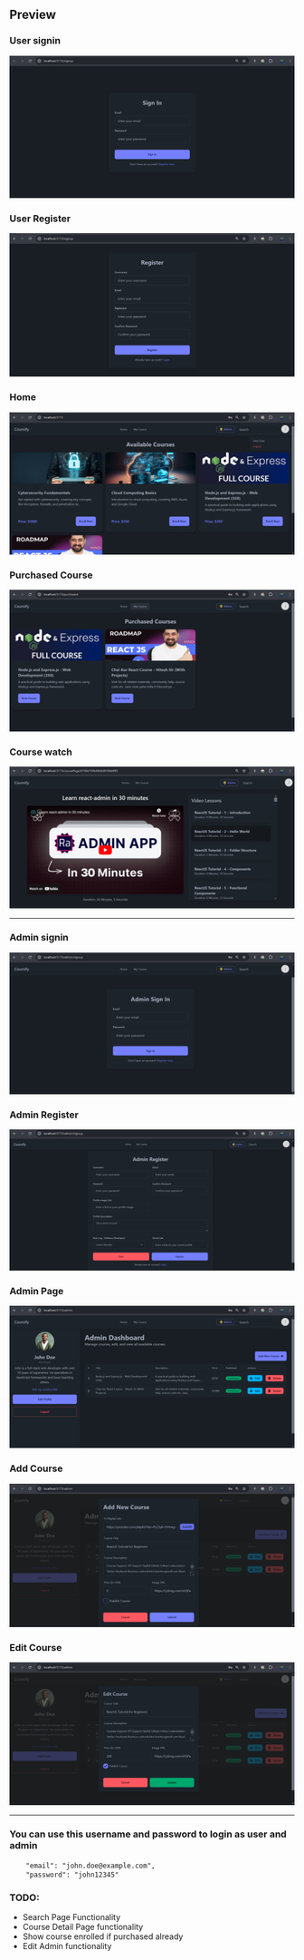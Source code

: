 
## Preview

### User signin

![User Signin](./public/course1.png)

### User Register

![User Signup](./public/course2.png)

### Home

![Home](./public/course3.png)

### Purchased Course

![Purchased Course](./public/course4.png)

### Course watch

![Course watch](./public/course5.png)

----

### Admin signin

![Admin Signin](./public/course6.png)

### Admin Register

![Admin Signup](./public/image.png)


### Admin Page

![Admin Signup](./public/course7.png)

### Add Course

![Add Course](./public/course8.png)

### Edit Course

![Edit Course](./public/course9.png)

----
### You can use this username and password to login as user and admin
```
    "email": "john.doe@example.com",
    "password": "john12345"

```

### TODO:
- Search Page Functionality
- Course Detail Page functionality
- Show course enrolled if purchased already     
- Edit Admin functionality